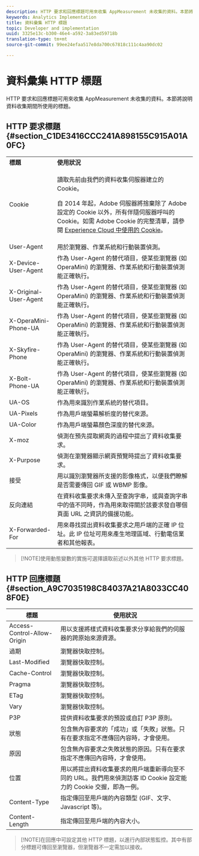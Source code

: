 ```yaml
---
description: HTTP 要求和回應標題可用來收集 AppMeasurement 未收集的資料。本節將說明資料收集期間所使用的標題。
keywords: Analytics Implementation
title: 資料彙集 HTTP 標題
topic: Developer and implementation
uuid: 3325e13c-b300-46e4-a592-3a83ed59718b
translation-type: tm+mt
source-git-commit: 99ee24efaa517e8da700c67818c111c4aa90dc02

---
```



# 資料彙集 HTTP 標題

HTTP 要求和回應標題可用來收集 AppMeasurement 未收集的資料。本節將說明資料收集期間所使用的標題。

## HTTP 要求標題 {#section_C1DE3416CCC241A898155C915A01A0FC}

<table id="table_84D1F4B54ABE4423A2EBE840C49D3876"> 
 <tbody> 
  <tr> 
   <td> <b>標題</b> </td> 
   <td> <b>使用狀況</b> </td> 
  </tr> 
  <tr> 
   <td> Cookie </td> 
   <td> <p>讀取先前由我們的資料收集伺服器建立的 Cookie。 </p> <p> 自 2014 年起，Adobe 伺服器將捨棄除了 Adobe 設定的 Cookie 以外，所有伴隨伺服器呼叫的 Cookie。如需 Adobe Cookie 的完整清單，請參閱 <a href="https://marketing.adobe.com/resources/help/en_US/whitepapers/cookies/">Experience Cloud 中使用的 Cookie</a>。 </p> </td> 
  </tr> 
  <tr> 
   <td> User-Agent </td> 
   <td> 用於瀏覽器、作業系統和行動裝置偵測。 </td> 
  </tr> 
  <tr> 
   <td> X-Device-User-Agent </td> 
   <td> 作為 User-Agent 的替代項目，使某些瀏覽器 (如 OperaMini) 的瀏覽器、作業系統和行動裝置偵測能正確執行。 </td> 
  </tr> 
  <tr> 
   <td> X-Original-User-Agent </td> 
   <td> 作為 User-Agent 的替代項目，使某些瀏覽器 (如 OperaMini) 的瀏覽器、作業系統和行動裝置偵測能正確執行。 </td> 
  </tr> 
  <tr> 
   <td> X-OperaMini-Phone-UA </td> 
   <td> 作為 User-Agent 的替代項目，使某些瀏覽器 (如 OperaMini) 的瀏覽器、作業系統和行動裝置偵測能正確執行。 </td> 
  </tr> 
  <tr> 
   <td> X-Skyfire-Phone </td> 
   <td> 作為 User-Agent 的替代項目，使某些瀏覽器 (如 OperaMini) 的瀏覽器、作業系統和行動裝置偵測能正確執行。 </td> 
  </tr> 
  <tr> 
   <td> X-Bolt-Phone-UA </td> 
   <td> 作為 User-Agent 的替代項目，使某些瀏覽器 (如 OperaMini) 的瀏覽器、作業系統和行動裝置偵測能正確執行。 </td> 
  </tr> 
  <tr> 
   <td> UA-OS </td> 
   <td> 作為用來識別作業系統的替代項目。 </td> 
  </tr> 
  <tr> 
   <td> UA-Pixels </td> 
   <td> 作為用戶端螢幕解析度的替代來源。 </td> 
  </tr> 
  <tr> 
   <td> UA-Color </td> 
   <td> 作為用戶端螢幕顏色深度的替代來源。 </td> 
  </tr> 
  <tr> 
   <td> X-moz </td> 
   <td> 偵測在預先提取網頁的過程中提出了資料收集要求。 </td> 
  </tr> 
  <tr> 
   <td> X-Purpose </td> 
   <td> 偵測在瀏覽器顯示網頁預覽時提出了資料收集要求。 </td> 
  </tr> 
  <tr> 
   <td> 接受 </td> 
   <td> 用以識別瀏覽器所支援的影像格式，以便我們瞭解是否需要傳回 GIF 或 WBMP 影像。 </td> 
  </tr> 
  <tr> 
   <td> 反向連結 </td> 
   <td> 在資料收集要求未傳入至查詢字串，或與查詢字串中的值不同時，作為用來取得關於該要求發自哪個頁面 URL 之資訊的備援功能。 </td> 
  </tr> 
  <tr> 
   <td> X-Forwarded-For </td> 
   <td> 用來尋找提出資料收集要求之用戶端的正確 IP 位址。此 IP 位址可用來產生地理區域、行動電信業者和其他報表。 </td> 
  </tr> 
 </tbody> 
</table>

> [!NOTE]使用動態變數的實施可選擇讀取前述以外其他 HTTP 要求標題。

## HTTP 回應標題 {#section_A9C7035198C84037A21A8033CC408F0E}

| **標題** | **使用狀況** |
|---|---|
| Access-Control-Allow-Origin | 用以支援將樣式資料收集要求分享給我們的伺服器的跨原始來源資源。 |
| 過期 | 瀏覽器快取控制。 |
| Last-Modified | 瀏覽器快取控制。 |
| Cache-Control | 瀏覽器快取控制。 |
| Pragma | 瀏覽器快取控制。 |
| ETag | 瀏覽器快取控制。 |
| Vary | 瀏覽器快取控制。 |
| P3P | 提供資料收集要求的預設或自訂 P3P 原則。 |
| 狀態 | 包含無內容要求的「成功」或「失敗」狀態。只有在要求指定不應傳回內容時，才會使用。 |
| 原因 | 包含無內容要求之失敗狀態的原因。只有在要求指定不應傳回內容時，才會使用。 |
| 位置 | 用以將提出資料收集要求的用戶端重新導向至不同的 URL。我們用來偵測訪客 ID Cookie 設定能力的 Cookie 交握，即為一例。 |
| Content-Type | 指定傳回至用戶端的內容類型 (GIF、文字、Javascript 等)。 |
| Content-Length | 指定傳回至用戶端的內容大小。 |

> [!NOTE]在回應中可設定其他 HTTP 標題，以進行內部狀態監控。其中有部分標題可傳回至瀏覽器，但瀏覽器不一定需加以接收。
